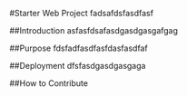 #Starter Web Project
fadsafdsfasdfasf

##Introduction
asfasfdsafasdgasdgasgafgag

##Purpose
fdsfadfasdfasfdasfasdfaf


##Deployment
dfsfasdgasdgasgaga


##How to Contribute
